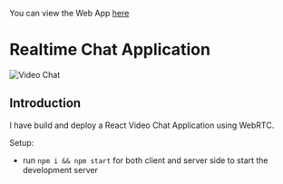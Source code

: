 You can view the Web App [here](https://video-chat-app-wasi.netlify.app/)

# Realtime Chat Application

![Video Chat](https://i.ibb.co/7WZRLD1/122.jpg)

## Introduction

 I have build and deploy a React Video Chat Application using WebRTC.

Setup:

- run `npm i && npm start` for both client and server side to start the development server

